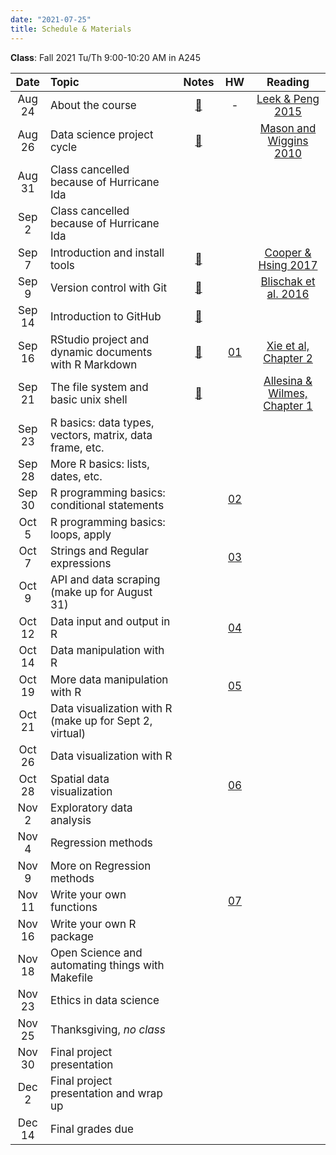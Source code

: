 ```yaml
---
date: "2021-07-25"
title: Schedule & Materials
---
```


**Class**: Fall 2021 Tu/Th 9:00-10:20 AM in A245


<style>
table th:first-of-type {
    width: 11%;
}
table th:nth-of-type(2) {
    width: 45%;
}
table th:nth-of-type(3) {
    width: 9%;
}
table th:nth-of-type(4) {
    width: 10%;
}
table th:nth-of-type(5) {
    width: 25%;
}
td, th {
   font-size: 17px;
}
</style>


|  Date  | Topic                                                   | Notes | HW  | Reading |
| :----: | :------------------------------------------------------ | :---: | :-: | :-----: |
| Aug 24 | About the course                                        |  <a href="../lectures/01_about/presentation.html" target="_blank">📙</a> |  -  |  <a href="../lectures/01_about/Leek_Peng_2015_what_is_the_Q.pdf" target="_blank">Leek & Peng 2015</a>  |
| Aug 26 | Data science project cycle                              | <a href="../lectures/02_proj_cycle/presentation.html" target="_blank">📙</a> |     | <a href="http://www.dataists.com/2010/09/a-taxonomy-of-data-science/" target="_blank">  Mason and Wiggins 2010 </a>  |
| Aug 31 | Class cancelled because of Hurricane Ida                          |   |     |    |
| Sep 2  | Class cancelled because of Hurricane Ida                          |   |     |    |
| Sep 7 | Introduction and install tools                          | <a href="../lectures/03_tools/presentation.html" target="_blank">📙</a>  |     |  <a href="https://www.britishecologicalsociety.org/wp-content/uploads/2017/12/guide-to-reproducible-code.pdf" target="_blank"> Cooper & Hsing 2017 </a>  |
| Sep 9  | Version control with Git                                | <a href="../lectures/04_git/presentation.html" target="_blank">📙</a> |     |  <a href="https://journals.plos.org/ploscompbiol/article?id=10.1371/journal.pcbi.1004668" target="_blank">Blischak et al. 2016</a>  |
| Sep 14  | Introduction to GitHub                                  | <a href="../lectures/05_github/presentation.html" target="_blank">📙</a>      |     |         |
| Sep 16  | RStudio project and dynamic documents with R Markdown   | <a href="../lectures/06_rmd/presentation.html" target="_blank">📙</a>      |  <a href="../assignments/#homework-1" target="_blank">01</a>   |   <a href="https://bookdown.org/yihui/rmarkdown/basics.html" target="_blank">Xie et al, Chapter 2</a> |
| Sep 21 | The file system and basic unix shell                    | <a href="../lectures/07_bash/presentation.html" target="_blank">📙</a>      |   | <a href="http://computingskillsforbiologists.com/wp-content/uploads/2018/12/ComputingSkillsforBiologists_Chapter1.pdf" target="_blank">Allesina & Wilmes, Chapter 1</a>    |
| Sep 23 | R basics: data types, vectors, matrix, data frame, etc. |       |     |         |
| Sep 28 | More R basics: lists, dates, etc.                       |       |     |         |
| Sep 30 | R programming basics: conditional statements            |       | <a href="../assignments/#homework-2" target="_blank">02</a>  |         |
| Oct 5  | R programming basics: loops, apply                      |       |     |         |
| Oct 7  | Strings and Regular expressions                         |       | <a href="../assignments/#homework-3" target="_blank">03</a>  |         |
| Oct 9  | API and data scraping   (make up for August 31)                                 |       |     |         |
| Oct 12  | Data input and output in R                              |       | <a href="../assignments/#homework-4" target="_blank">04</a>  |         |
| Oct 14 | Data manipulation with R                                |       |     |         |
| Oct 19 | More data manipulation with R                           |       |  <a href="../assignments/#homework-5" target="_blank">05</a>  |         |
| Oct 21 | Data visualization with R (make up for Sept 2, virtual)                               |       |     |         |
| Oct 26 | Data visualization with R                               |       |     |         |
| Oct 28 | Spatial data visualization                              |       |  <a href="../assignments/#homework-6" target="_blank">06</a>  |         |
| Nov 2  | Exploratory data analysis                               |       |     |         |
| Nov 4  | Regression methods                                      |       |     |         |
| Nov 9  | More on Regression methods                              |       |     |         |
| Nov 11 | Write your own functions                                |       |  <a href="../assignments/#homework-7" target="_blank">07</a>  |         |
| Nov 16 | Write your own R package                                |       |     |         |
| Nov 18 | Open Science and automating things with Makefile        |       |     |         |
| Nov 23 | Ethics in data science                                  |       |     |         |
| Nov 25 | Thanksgiving, _no class_                                |       |     |         |
| Nov 30 | Final project presentation                              |       |     |         |
| Dec 2  | Final project presentation and wrap up                  |       |     |         |
| Dec 14 | Final grades due                                        |       |     |         |
